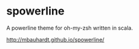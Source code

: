 spowerline
==========

A powerline theme for oh-my-zsh written in scala.

http://mbauhardt.github.io/spowerline/


